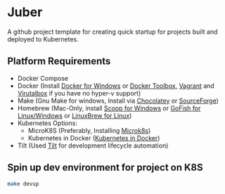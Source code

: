 # Juber
A github project template for creating quick startup for projects built 
and deployed to Kubernetes.

## Platform Requirements

- Docker Compose
- Docker (Install [Docker for Windows](https://docs.docker.com/docker-for-windows/) or [Docker Toolbox](https://docs.docker.com/toolbox/toolbox_install_windows/), [Vagrant](https://www.vagrantup.com/) and [Virutalbox](https://www.virtualbox.org/) if you have no hyper-v support)
- Make (Gnu Make for windows, Install via [Chocolatey](https://chocolatey.org/packages/make) or [SourceForge](https://sourceforge.net/projects/gnuwin32/))
- Homebrew (Mac-Only, install [Scoop for Windows](https://scoop.sh/) or [GoFish for Linux/Windows](https://gofi.sh/) or [LinuxBrew for Linux](https://docs.brew.sh/Homebrew-on-Linux))
- Kubernetes Options:
    - MicroK8S (Preferably, Installing [Microk8s](https://microk8s.io/docs/install-alternatives))
    - Kubernetes in Docker ([Kubernetes in Docker](https://www.docker.com/products/kubernetes))
- Tilt (Used [Tilt](https://tilt.dev/) for development lifecycle automation)

## Spin up dev environment for project on K8S

```bash
make devup
```